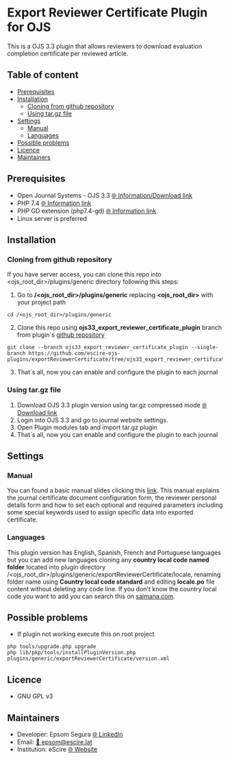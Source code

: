 # Export Reviewer Certificate Plugin for OJS

This is a OJS 3.3 plugin that allows reviewers to download evaluation completion certificate per reviewed article.

## Table of content
- [Prerequisites](#prerequisites)
- [Installation](#installation)
    - [Cloning from github repository](#cloning-from-github-repository)
    - [Using tar.gz file](#using-tar.gz-file)
- [Settings](#settings)
    - [Manual](#manual)
    - [Languages](#languages)
- [Possible problems](#possible-problems)
- [Licence](#licence)
- [Maintainers](#maintainers)

## Prerequisites

- Open Journal Systems - OJS 3.3 [🌐 Information/Download link](https://pkp.sfu.ca/software/ojs/download/archive/) 
- PHP 7.4 [🌐 Information link](https://www.php.net/releases/7_4_0.php)
- PHP GD extension (php7.4-gd) [🌐 Information link](https://www.php.net/manual/en/book.image.php)
- Linux server is preferred


## Installation

### Cloning from github repository
If you have server access, you can clone this repo into <ojs_root_dir>/plugins/generic directory following this steps:

1. Go to **/<ojs_root_dir>/plugins/generic** replacing **<ojs_root_dir>** with your project path
```
cd /<ojs_root_dir>/plugins/generic
```
2. Clone this repo using **ojs33_export_reviewer_certificate_plugin** branch from plugin´s [github repository](https://github.com/escire-ojs-plugins/exportReviewerCertificate/tree/ojs33_export_reviewer_certificate_plugin)
```
git clone --branch ojs33_export_reviewer_certificate_plugin --single-branch https://github.com/escire-ojs-plugins/exportReviewerCertificate/tree/ojs33_export_reviewer_certificate_plugin
```
3. That´s all, now you can enable and configure the plugin to each journal

### Using tar.gz file
1. Download OJS 3.3 plugin version using tar.gz compressed mode [🌐 Download link](https://github.com/escire-ojs-plugins/exportReviewerCertificate/releases/tag/V1.1.5)
2. Login into OJS 3.3 and go to journal website settings.
3. Open Plugin modules tab and import tar.gz plugin
4. That´s all, now you can enable and configure the plugin to each journal

## Settings

### Manual
You can found a basic manual slides clicking this [link](https://docs.google.com/presentation/d/1JYImDqrfUTHMzBFLoflQOABSx70c8nt4nFZBR9lBKzI/edit?usp=sharing). This manual explains the journal certificate document configuration form, the reviewer personal details form and how to set each optional and required parameters including some special keywords used to assign specific data into exported certificate.

### Languages
This plugin version has English, Spanish, French and Portuguese languages but you can add new languages cloning any **country local code named folder** located into plugin directory /<ojs_root_dir>/plugins/generic/exportReviewerCertificate/locale, renaming folder name using **Country local code standard** and editing **locale.po** file content without deleting any code line. If you don't know the country local code you want to add you can search this on [saimana.com](https://saimana.com/list-of-country-locale-code/).


## Possible problems

- If plugin not working execute this on root project

```
php tools/upgrade.php upgrade
php lib/pkp/tools/installPluginVersion.php plugins/generic/exportReviewerCertificate/version.xml
```

## Licence

- GNU GPL v3

## Maintainers

- Developer: Epsom Segura [🌐 LinkedIn](https://www.linkedin.com/in/epsomsegura/)
- Email: [📧 epsom@escire.lat](mailto:epsom@escire.lat)
- Institution: eScire [🌐 Website](https://www.escire.es/)
